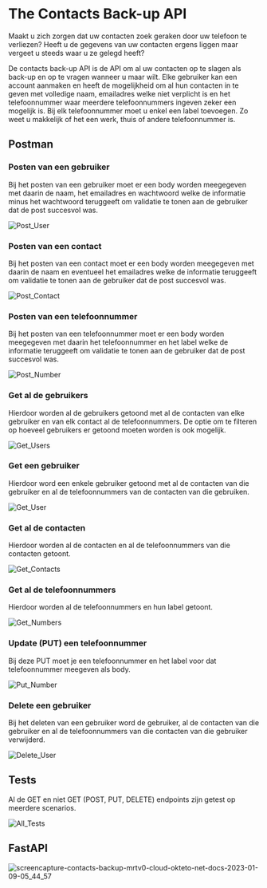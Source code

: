 # The Contacts Back-up API
Maakt u zich zorgen dat uw contacten zoek geraken door uw telefoon te verliezen?
Heeft u de gegevens van uw contacten ergens liggen maar vergeet u steeds waar u ze gelegd heeft?

De contacts back-up API is de API om al uw contacten op te slagen als back-up en op te vragen wanneer u maar wilt. Elke gebruiker kan een account aanmaken en heeft de mogelijkheid om al hun contacten in te geven met volledige naam, emailadres welke niet verplicht is en het telefoonnummer waar meerdere telefoonnummers ingeven zeker een mogelijk is. Bij elk telefoonnummer moet u enkel een label toevoegen. Zo weet u makkelijk of het een werk, thuis of andere telefoonnummer is.

## Postman
### Posten van een gebruiker
Bij het posten van een gebruiker moet er een body worden meegegeven met daarin de naam, het emailadres en wachtwoord welke de informatie minus het wachtwoord teruggeeft om validatie te tonen aan de gebruiker dat de post succesvol was.

![Post_User](https://user-images.githubusercontent.com/57659923/210564723-85d25431-8537-4a76-baa3-6ece9161b438.png)

### Posten van een contact
Bij het posten van een contact moet er een body worden meegegeven met daarin de naam en eventueel het emailadres welke de informatie teruggeeft om validatie te tonen aan de gebruiker dat de post succesvol was.

![Post_Contact](https://user-images.githubusercontent.com/57659923/210565320-79f7222a-e18e-4565-aece-06586f384587.png)

### Posten van een telefoonnummer
Bij het posten van een telefoonnummer moet er een body worden meegegeven met daarin het telefoonnummer en het label welke de informatie teruggeeft om validatie te tonen aan de gebruiker dat de post succesvol was.

![Post_Number](https://user-images.githubusercontent.com/57659923/210567365-3b282c2b-f069-431f-a69e-7333092d454b.png)

### Get al de gebruikers
Hierdoor worden al de gebruikers getoond met al de contacten van elke gebruiker en van elk contact al de telefoonnummers. De optie om te filteren op hoeveel gebruikers er getoond moeten worden is ook mogelijk.

![Get_Users](https://user-images.githubusercontent.com/57659923/210567530-317119e7-bbb2-4ff6-8e60-e13e617d2b15.png)

### Get een gebruiker
Hierdoor word een enkele gebruiker getoond met al de contacten van die gebruiker en al de telefoonnummers van de contacten van die gebruiken.

![Get_User](https://user-images.githubusercontent.com/57659923/210568730-454a58d5-5e6c-4904-be1d-41850a5517a5.png)

### Get al de contacten
Hierdoor worden al de contacten en al de telefoonnummers van die contacten getoont.

![Get_Contacts](https://user-images.githubusercontent.com/57659923/211242827-64b647c0-31be-4926-95fd-ca52e0cb8a35.png)

### Get al de telefoonnummers
Hierdoor worden al de telefoonnummers en hun label getoont.

![Get_Numbers](https://user-images.githubusercontent.com/57659923/211242836-00a6b1c5-b394-4b92-8e5d-e3faf7a165b1.png)

### Update (PUT) een telefoonnummer
Bij deze PUT moet je een telefoonnummer en het label voor dat telefoonnummer meegeven als body.

![Put_Number](https://user-images.githubusercontent.com/57659923/211242844-326a732e-cf4b-45ba-999a-9c790dcc5820.png)

### Delete een gebruiker
Bij het deleten van een gebruiker word de gebruiker, al de contacten van die gebruiker en al de telefoonnummers van die contacten van die gebruiker verwijderd.

![Delete_User](https://user-images.githubusercontent.com/57659923/211247413-70807dc0-12fd-4927-b61c-e45f290bcb40.png)

## Tests
Al de GET en niet GET (POST, PUT, DELETE) endpoints zijn getest op meerdere scenarios.

![All_Tests](https://user-images.githubusercontent.com/57659923/211242569-1d2dbee0-0053-46c3-b333-a46bd417d3e4.png)

## FastAPI
![screencapture-contacts-backup-mrtv0-cloud-okteto-net-docs-2023-01-09-05_44_57](https://user-images.githubusercontent.com/57659923/211242502-2bc28413-1e61-405d-900a-18e81d7a2d64.png)

